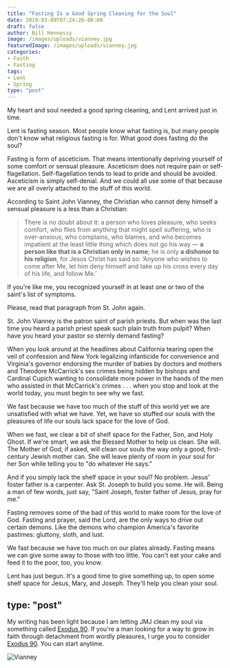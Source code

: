 ```yaml
---
title: "Fasting Is a Good Spring Cleaning for the Soul"
date: 2019-03-09T07:24:26-06:00
draft: false
author: Bill Hennessy
image: /images/uploads/vianney.jpg
featuredImage: /images/uploads/vianney.jpg
categories: 
- Faith
- Fasting
tags:
- Lent
- Spring
type: "post"
---
```


My heart and soul needed a good spring cleaning, and Lent arrived just in time.

Lent is fasting season. Most people know what fasting is, but many people don't know what religious fasting is for. What good does fasting do the soul? 

Fasting is form of asceticism. That means intentionally depriving yourself of some comfort or sensual pleasure. Asceticism does not require pain or self-flagellation. Self-flagellation tends to lead to pride and should be avoided. Asceticism is simply self-denial. And we could all use some of that because we are all overly attached to the stuff of this world.

According to Saint John Vianney, the Christian who cannot deny himself a sensual pleasure is a less than a Christian:

> There is no doubt about it: a person who loves pleasure, who seeks comfort, who flies from anything that might spell suffering, who is over-anxious, who complains, who blames, and who becomes impatient at the least little thing which does not go his way — **a person like that is a Christian only in name**; he is only **a dishonor to his religion**, for Jesus Christ has said so: ‘Anyone who wishes to come after Me, let him deny himself and take up his cross every day of his life, and follow Me.’

If you're like me, you recognized yourself in at least one or two of the saint's list of symptoms. 

Please, read that paragraph from St. John again. 

St. John Vianney is the patron saint of parish priests. But when was the last time you heard a parish priest speak such plain truth from pulpit? When have you heard your pastor so sternly demand fasting? 

When you look around at the headlines about California tearing open the veil of confession and New York legalizing infanticide for convenience and Virginia's governor endorsing the murder of babies by doctors and mothers and Theodore McCarrick's sex crimes being hidden by bishops and Cardinal Cupich wanting to consolidate more power in the hands of the men who assisted in that McCarrick's crimes . . . when you stop and look at the world today, you must begin to see why we fast.

We fast because we have too much of the stuff of this world yet we are unsatisfied with what we have. Yet, we have so stuffed our souls with the pleasures of life our souls lack space for the love of God. 

When we fast, we clear a bit of shelf space for the Father, Son, and Holy Ghost. If we're smart, we ask the Blessed Mother to help us clean. She will. The Mother of God, if asked, will clean our souls the way only a good, first-century Jewish mother can. She will leave plenty of room in your soul for her Son while telling you to "do whatever He says." 

And if you simply lack the shelf space in your soul? No problem. Jesus' foster father is a carpenter. Ask St. Joseph to build you some. He will. Being a man of few words, just say, "Saint Joseph, foster father of Jesus, pray for me." 

Fasting removes some of the bad of this world to make room for the love of God. Fasting and prayer, said the Lord, are the only ways to drive out certain demons. Like the demons who champion America's favorite pastimes: gluttony, sloth, and lust. 

We fast because we have too much on our plates already. Fasting means we can give some away to those with too little. You can't eat your cake and feed it to the poor, too, you know.

Lent has just begun. It's a good time to give something up, to open some shelf space for Jesus, Mary, and Joseph. They'll help you clean your soul. 

type: "post"
---

My writing has been light because I am letting JMJ clean my soul via something called [Exodus 90](https://exodus90.com/). If you're a man looking for a way to grow in faith through detachment from wordly pleasures, I urge you to consider [Exodus 90](https://exodus90.com/). You can start anytime. 

![Vianney](/images/uploads/vianney.jpg "St. John Vianney")